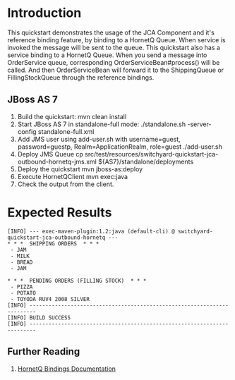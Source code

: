 Introduction
============
This quickstart demonstrates the usage of the JCA Component and it's reference binding feature,
by binding to a HornetQ Queue. When service is invoked the message will be sent to the queue.
This quickstart also has a service binding to a HornetQ Queue. When you send a message into 
OrderService queue, corresponding OrderServiceBean#process() will be called. And then
OrderServiceBean will forward it to the ShippingQueue or FillingStockQueue through the reference bindings.

JBoss AS 7
----------
1. Build the quickstart:
    mvn clean install
2. Start JBoss AS 7 in standalone-full mode:
     ./standalone.sh -server-config standalone-full.xml
3. Add JMS user using add-user.sh with username=guest, password=guestp, Realm=ApplicationRealm, role=guest
    ./add-user.sh
4. Deploy JMS Queue
    cp src/test/resources/switchyard-quickstart-jca-outbound-hornetq-jms.xml ${AS7}/standalone/deployments
5. Deploy the quickstart
    mvn jboss-as:deploy
6. Execute HornetQClient
    mvn exec:java
7. Check the output from the client.

Expected Results
================
```
[INFO] --- exec-maven-plugin:1.2:java (default-cli) @ switchyard-quickstart-jca-outbound-hornetq ---
* * *  SHIPPING ORDERS  * * *
 - JAM
 - MILK
 - BREAD
 - JAM

* * *  PENDING ORDERS (FILLING STOCK)  * * *
 - PIZZA
 - POTATO
 - TOYODA RUV4 2008 SILVER
[INFO] ------------------------------------------------------------------------
[INFO] BUILD SUCCESS
[INFO] ------------------------------------------------------------------------
```

## Further Reading

1. [HornetQ Bindings Documentation](https://docs.jboss.org/author/display/SWITCHYARD/JCA+Bindings)
